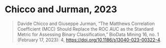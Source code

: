 # Chicco and Jurman, 2023

> Davide Chicco and Giuseppe Jurman, “The Matthews Correlation Coefficient (MCC) Should Replace the ROC AUC as the Standard Metric for Assessing Binary Classification,” BioData Mining 16, no. 1 (February 17, 2023): 4, <https://doi.org/10.1186/s13040-023-00322-4>.
